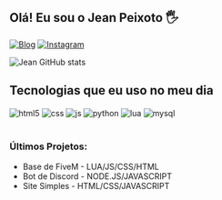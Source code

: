 ## Olá! Eu sou o Jean Peixoto 🖐️

[![Blog](https://img.shields.io/website?label=dev-Jean.site&style=for-the-badge&url=https://dev-jean.site/)](https://dev-jean.site)
[![Instagram](https://img.shields.io/badge/Instagram-E4405F?style=for-the-badge&logo=instagram&logoColor=white)](https://www.instagram.com/jean.peixoto7/)

![Jean GitHub stats](https://github-readme-stats.vercel.app/api?username=fakersz&show_icons=true&theme=dracula&count_private=true)

## Tecnologias que eu uso no meu dia

<div style="display: inline_block">
  <img align="center" alt="html5" src="https://img.shields.io/badge/HTML5-E34F26?style=for-the-badge&logo=html5&logoColor=white" />
  <img align="center" alt="css" src="https://img.shields.io/badge/CSS3-1572B6?style=for-the-badge&logo=css3&logoColor=white" />
  <img align="center" alt="js" src="https://img.shields.io/badge/JavaScript-F7DF1E?style=for-the-badge&logo=javascript&logoColor=black" />
  <img align="center" alt="python" src="https://img.shields.io/badge/Python-3776AB?style=for-the-badge&logo=python&logoColor=white" />
  <img align="center" alt="lua" src="https://img.shields.io/badge/Lua-2C2D72?style=for-the-badge&logo=lua&logoColor=white" />
  <img align="center" alt="mysql" src="https://img.shields.io/badge/MySQL-00000F?style=for-the-badge&logo=mysql&logoColor=white" />
</div><br/>

### Últimos Projetos:
- Base de FiveM - LUA/JS/CSS/HTML<br/>
- Bot de Discord - NODE.JS/JAVASCRIPT<br/>
- Site Simples - HTML/CSS/JAVASCRIPT<br/>
 
